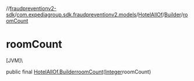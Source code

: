//[fraudpreventionv2-sdk](../../../../index.md)/[com.expediagroup.sdk.fraudpreventionv2.models](../../index.md)/[HotelAllOf](../index.md)/[Builder](index.md)/[roomCount](room-count.md)

# roomCount

[JVM]\

public final [HotelAllOf.Builder](index.md)[roomCount](room-count.md)([Integer](https://docs.oracle.com/javase/8/docs/api/java/lang/Integer.html)roomCount)
